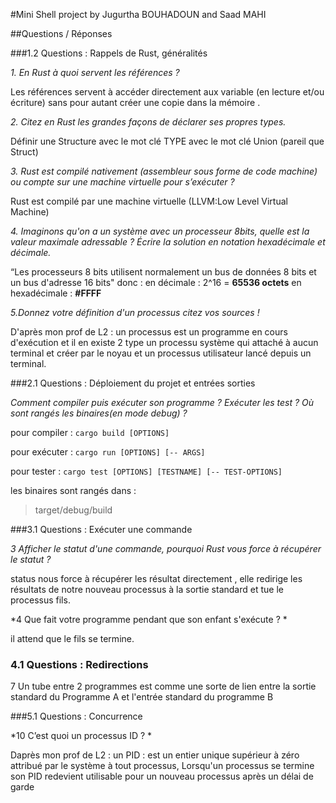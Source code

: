 #Mini Shell project 
by Jugurtha BOUHADOUN and Saad MAHI

##Questions / Réponses

###1.2 Questions : Rappels de Rust, généralités 

*1. En Rust à quoi servent les références ?*

Les références servent à accéder directement aux variable (en lecture et/ou écriture) sans pour autant créer une copie dans la mémoire .

*2. Citez en Rust les grandes façons de déclarer ses propres types.*

Définir une Structure
avec le mot clé TYPE
avec le mot clé Union (pareil que Struct)

*3. Rust est compilé nativement (assembleur sous forme de code machine) ou compte sur une machine virtuelle pour s’exécuter ?*

Rust est compilé par une machine virtuelle (LLVM:Low Level Virtual Machine)

*4. Imaginons qu'on a un système avec un processeur 8bits, quelle est la valeur maximale adressable ? Écrire la solution en notation hexadécimale et décimale.*

“Les processeurs 8 bits utilisent normalement un bus de données 8 bits et un bus d'adresse 16 bits"  donc :
en décimale : 2^16 = **65536 octets**
en hexadécimale : **#FFFF**

*5.Donnez votre définition d'un processus citez vos sources !*

D'après mon prof de L2 :
un processus est un programme en cours d'exécution et il en existe 2 type un processu système qui attaché à aucun terminal et créer par le noyau
et un processus utilisateur lancé depuis un terminal.


###2.1 Questions : Déploiement du projet et entrées sorties

*Comment compiler puis exécuter son programme ? Exécuter les test ? Où sont rangés les binaires(en mode debug) ?*

pour compiler : `cargo build [OPTIONS]`

pour exécuter : `cargo run [OPTIONS] [-- ARGS]`

pour tester : `cargo test [OPTIONS] [TESTNAME] [-- TEST-OPTIONS]`

les binaires sont rangés dans :
>target/debug/build

###3.1 Questions : Exécuter une commande

*3    Afficher le statut d'une commande, pourquoi Rust vous force à récupérer le statut ?*

status nous force à récupérer les résultat directement , elle redirige les résultats de notre nouveau processus à la sortie standard et tue le processus fils.

*4    Que fait votre programme pendant que son enfant s'exécute ? *

il attend que le fils se termine.

### 4.1 Questions : Redirections 

7    Un tube entre 2 programmes est comme une sorte de lien entre la sortie standard du  Programme A et l'entrée standard du programme B

###5.1 Questions : Concurrence 

*10   C’est quoi un processus ID ? *

 Daprès mon prof de L2 :
 un PID : est un entier unique supérieur à zéro attribué par le système à tout processus, Lorsqu'un processus se termine son PID redevient utilisable pour un nouveau processus après un délai de garde
